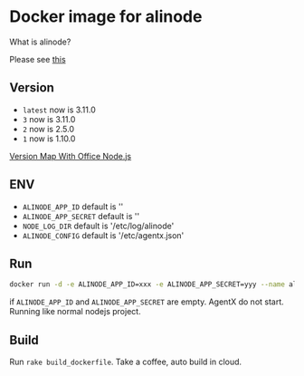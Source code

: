 # Docker image for alinode

What is alinode?

Please see [this](http://alinode.aliyun.com)

## Version

- `latest` now is 3.11.0
- `3` now is 3.11.0
- `2` now is 2.5.0
- `1` now is 1.10.0

[Version Map With Office Node.js](http://alinode.aliyun.com/doc/alinode_versions)

## ENV

- `ALINODE_APP_ID` default is ''
- `ALINODE_APP_SECRET` default is ''
- `NODE_LOG_DIR` default is '/etc/log/alinode'
- `ALINODE_CONFIG` default is '/etc/agentx.json'

## Run

```bash
docker run -d -e ALINODE_APP_ID=xxx -e ALINODE_APP_SECRET=yyy --name alinode xgheaven/alinode
```

if `ALINODE_APP_ID` and `ALINODE_APP_SECRET` are empty. AgentX do not start. Running like normal nodejs project.

## Build

Run `rake build_dockerfile`. Take a coffee, auto build in cloud.
